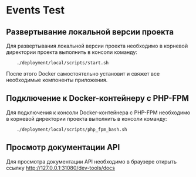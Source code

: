 # Events Test

## Развертывание локальной версии проекта

<p>
    Для развертывания локальной версии проекта необходимо в корневой директории 
    проекта выполнить в консоли команду:
</p>

```shell script
    ./deployment/local/scripts/start.sh
```

<p>
    После этого Docker самостоятельно установит и свяжет все необходимые компоненты 
    приложения.
</p>

## Подключение к Docker-контейнеру с PHP-FPM

<p>
    Для подключения к консоли Docker-контейнера с PHP-FPM необходимо в корневой
    директории проекта выполнить в консоли команду:
</p>

```shell script
    ./deployment/local/scripts/php_fpm_bash.sh
```

## Просмотр документации API

<p>
    Для просмотра документации API необходимо в браузере открыть ссылку
    <a href="http://127.0.0.1:31080/dev-tools/docs">
        http://127.0.0.1:31080/dev-tools/docs
    </a>
</p>
